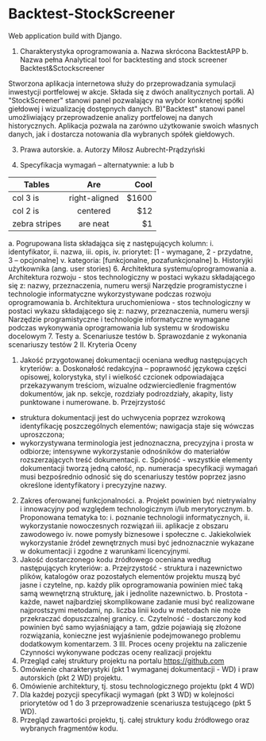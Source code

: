 # Backtest-StockScreener
Web application build with Django.
1. Charakterystyka oprogramowania
a. Nazwa skrócona
BacktestAPP
b. Nazwa pełna
Analytical tool for backtesting and stock screener 
Backtest&Sctockscreener

Stworzona aplikacja internetowa służy do przeprowadzania symulacji inwestycji portfelowej w akcje.
Składa się z dwóch analitycznych portali. 
A) "StockScreener" stanowi panel pozwalający na wybór konkretnej spółki giełdowej i wizualizację dostępnych danych.
B)"Backtest" stanowi panel umożliwiający przeprowadzenie analizy portfelowej na danych historycznych.
Aplikacja pozwala na zarówno użytkowanie swoich własnych danych, jak i dostarcza notowania dla wybranych spółek giełdowych. 

3. Prawa autorskie.
a. Autorzy
Miłosz Aubrecht-Prądzyński

5. Specyfikacja wymagań – alternatywnie: a lub b

| Tables        | Are           | Cool  |
| ------------- |:-------------:| -----:|
| col 3 is      | right-aligned | $1600 |
| col 2 is      | centered      |   $12 |
| zebra stripes | are neat      |    $1 |

a. Pogrupowana lista składająca się z następujących kolumn:
i. identyfikator,
ii. nazwa,
iii. opis,
iv. priorytet: [1 - wymagane, 2 - przydatne, 3 – opcjonalne]
v. kategoria: [funkcjonalne, pozafunkcjonalne]
b. Historyjki użytkownika (ang. user stories)
6. Architektura systemu/oprogramowania
a. Architektura rozwoju - stos technologiczny w postaci wykazu
składającego się z: nazwy, przeznaczenia, numeru wersji
Narzędzie programistyczne i technologie informatyczne wykorzystywane
podczas rozwoju oprogramowania
b. Architektura uruchomieniowa - stos technologiczny w postaci wykazu
składającego się z: nazwy, przeznaczenia, numeru wersji
Narzędzie programistyczne i technologie informatyczne wymagane podczas
wykonywania oprogramowania lub systemu w środowisku docelowym
7. Testy
a. Scenariusze testów
b. Sprawozdanie z wykonania scenariuszy testów
2
II. Kryteria Oceny
1. Jakość przygotowanej dokumentacji oceniana według następujących kryteriów:
a. Doskonałość redakcyjna – poprawność językowa części opisowej,
kolorystyka, styl i wielkość czcionek odpowiadająca przekazywanym
treściom, wizualne odzwierciedlenie fragmentów dokumentów, jak np.
sekcje, rozdziały podrozdziały, akapity, listy punktowane i numerowane.
b. Przejrzystość
- struktura dokumentacji jest do uchwycenia poprzez wzrokową
identyfikację poszczególnych elementów; nawigacja staje się
wówczas uproszczona;
- wykorzystywana terminologia jest jednoznaczna, precyzyjna i prosta
w odbiorze; intensywne wykorzystanie odnośników do materiałów
rozszerzających treść dokumentacji.
c. Spójność - wszystkie elementy dokumentacji tworzą jedną całość, np.
numeracja specyfikacji wymagań musi bezpośrednio odnosić się do
scenariuszy testów poprzez jasno określone identyfikatory i precyzyjne
nazwy.
2. Zakres oferowanej funkcjonalności.
a. Projekt powinien być nietrywialny i innowacyjny pod względem
technologicznym i/lub merytorycznym.
b. Proponowana tematyka to:
i. poznanie technologii informatycznych,
ii. wykorzystanie nowoczesnych rozwiązań
iii. aplikacje z obszaru zawodowego
iv. nowe pomysły biznesowe i społeczne
c. Jakiekolwiek wykorzystanie źródeł zewnętrznych musi być
jednoznacznie wykazane w dokumentacji i zgodne z warunkami
licencyjnymi.
3. Jakość dostarczonego kodu źródłowego oceniana według następujących
kryteriów:
a. Przejrzystość - struktura i nazewnictwo plików, katalogów oraz
pozostałych elementów projektu muszą być jasne i czytelne, np. każdy
plik oprogramowania powinien mieć taką samą wewnętrzną strukturę, jak
i jednolite nazewnictwo.
b. Prostota - każde, nawet najbardziej skomplikowane zadanie musi być
realizowane najprostszymi metodami, np. liczba linii kodu w metodach nie
może przekraczać dopuszczalnej granicy.
c. Czytelność - dostarczony kod powinien być samo wyjaśniający a tam,
gdzie pojawiają się złożone rozwiązania, konieczne jest wyjaśnienie
podejmowanego problemu dodatkowym komentarzem.
3
III. Proces oceny projektu na zaliczenie
Czynności wykonywane podczas oceny realizacji projektu
1. Przegląd całej struktury projektu na portalu https://github.com
2. Omówienie charakterystyki (pkt 1 wymaganej dokumentacji - WD) i praw
autorskich (pkt 2 WD) projektu.
3. Omówienie architektury, tj. stosu technologicznego projektu (pkt 4 WD)
4. Dla każdej pozycji specyfikacji wymagań (pkt 3 WD) w kolejności priorytetów od
1 do 3 przeprowadzenie scenariusza testującego (pkt 5 WD).
5. Przegląd zawartości projektu, tj. całej struktury kodu źródłowego oraz wybranych
fragmentów kodu.
